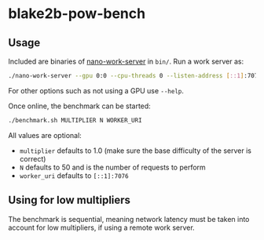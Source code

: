 # blake2b-pow-bench

## Usage

Included are binaries of [nano-work-server](https://github.com/nanocurrency/nano-work-server) in `bin/`. Run a work server as:

```bash
./nano-work-server --gpu 0:0 --cpu-threads 0 --listen-address [::1]:7076
```

For other options such as not using a GPU use `--help`.

Once online, the benchmark can be started:


```bash
./benchmark.sh MULTIPLIER N WORKER_URI
```

All values are optional:
- `multiplier` defaults to 1.0 (make sure the base difficulty of the server is correct)
- `N` defaults to 50 and is the number of requests to perform
- `worker_uri` defaults to `[::1]:7076`

## Using for low multipliers

The benchmark is sequential, meaning network latency must be taken into account for low multipliers, if using a remote work server. 
